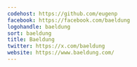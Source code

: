 ```yaml
---
codehost: https://github.com/eugenp
facebook: https://facebook.com/baeldung
logohandle: baeldung
sort: baeldung
title: Baeldung
twitter: https://x.com/baeldung
website: https://www.baeldung.com/
---
```

